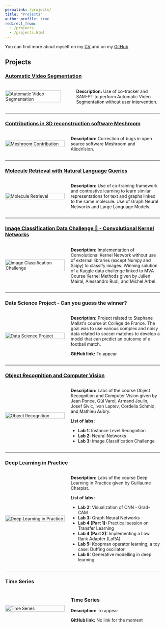 ```yaml
---
permalink: /projects/
title: "Projects"
author_profile: true
redirect_from: 
  - /projects
  - /projects.html
---
```


You can find more about myself on my [CV](https://elyasbny.github.io/files/CV_EB.pdf) and on my [GitHub](https://github.com/elyasbny).

## Projects

### [Automatic Video Segmentation](https://github.com/elyasbny/sam-pt)
<div style="display: flex; align-items: center;">
  <div style="flex: 40%;">
    <img src="https://elyasbenyamina.com/images/AutomaticVideoSegmentation.gif" alt="Automatic Video Segmentation" style="width: 100%; max-width: 500px;">
  </div>
  <div style="flex: 60%; padding-left: 50px;">
    <p><strong>Description:</strong> Use of co-tracker and SAM-PT to perform Automatic Video Segmentation without user intervention.</p>
  </div>
</div>

---

### [Contributions in 3D reconstruction software Meshroom](https://github.com/alicevision/Meshroom)
<div style="display: flex; align-items: center;">
  <div style="flex: 40%;">
    <img src="https://elyasbenyamina.com/images/meshroom.png" alt="Meshroom Contribution" style="width: 100%; max-width: 500px;">
  </div>
  <div style="flex: 60%; padding-left: 20px;">
    <p><strong>Description:</strong> Correction of bugs in open source software Meshroom and AliceVision.</p>
  </div>
</div>

---

### [Molecule Retrieval with Natural Language Queries](https://github.com/elyasbny/gnn_moleculeretrieval_nlp/tree/main)
<div style="display: flex; align-items: center;">
  <div style="flex: 40%;">
    <img src="path_to_image_for_project3.png" alt="Molecule Retrieval" style="width: 100%; max-width: 500px;">
  </div>
  <div style="flex: 60%; padding-left: 20px;">
    <p><strong>Description:</strong> Use of co-training framework and contrastive learning to learn similar representations for text and graphs linked to the same molecule. Use of Graph Neural Networks and Large Language Models.</p>
  </div>
</div>

---

### [Image Classification Data Challenge 🥇 - Convolutional Kernel Networks](https://github.com/elyasbny/CKN_from_Scratch)
<div style="display: flex; align-items: center;">
  <div style="flex: 40%;">
    <img src="path_to_image_for_project4.png" alt="Image Classification Challenge" style="width: 100%; max-width: 500px;">
  </div>
  <div style="flex: 60%; padding-left: 20px;">
    <p><strong>Description:</strong> Implementation of Convolutional Kernel Network without use of external libraries (except Numpy and Scipy) to classify images. Winning solution of a Kaggle data challenge linked to MVA Course Kernel Methods given by Julien Mairal, Alessandro Rudi, and Michel Arbel.</p>
  </div>
</div>

---

### Data Science Project - Can you guess the winner?
<div style="display: flex; align-items: center;">
  <div style="flex: 40%;">
    <img src="path_to_image_for_project5.png" alt="Data Science Project" style="width: 100%; max-width: 500px;">
  </div>
  <div style="flex: 60%; padding-left: 20px;">
    <p><strong>Description:</strong> Project related to Stephane Mallat's course at Collège de France. The goal was to use various complex and noisy data related to soccer matches to develop a model that can predict an outcome of a football match.</p>
    <p><strong>GitHub link:</strong> To appear</p>
  </div>
</div>

---

### [Object Recognition and Computer Vision](https://github.com/elyasbny/mva_computervision)
<div style="display: flex; align-items: center;">
  <div style="flex: 40%;">
    <img src="path_to_image_for_project6.png" alt="Object Recognition" style="width: 100%; max-width: 500px;">
  </div>
  <div style="flex: 60%; padding-left: 20px;">
    <p><strong>Description:</strong> Labs of the course Object Recognition and Computer Vision given by Jean Ponce, Gül Varol, Armand Joulin, Josef Sivic, Ivan Laptev, Cordelia Schmid, and Mathieu Aubry.</p>
    <p><strong>List of labs:</strong></p>
    <ul>
      <li><strong>Lab 1:</strong> Instance Level Recognition</li>
      <li><strong>Lab 2:</strong> Neural Networks</li>
      <li><strong>Lab 3:</strong> Image Classification Challenge</li>
    </ul>
  </div>
</div>

---

### [Deep Learning in Practice](https://github.com/elyasbny/mva_deeplearning)
<div style="display: flex; align-items: center;">
  <div style="flex: 40%;">
    <img src="path_to_image_for_project7.png" alt="Deep Learning in Practice" style="width: 100%; max-width: 500px;">
  </div>
  <div style="flex: 60%; padding-left: 20px;">
    <p><strong>Description:</strong> Labs of the course Deep Learning in Practice given by Guillaume Charpiat.</p>
    <p><strong>List of labs:</strong></p>
    <ul>
      <li><strong>Lab 2:</strong> Visualization of CNN - Grad-CAM</li>
      <li><strong>Lab 3:</strong> Graph Neural Networks</li>
      <li><strong>Lab 4 (Part 1):</strong> Practical session on Transfer Learning</li>
      <li><strong>Lab 4 (Part 2):</strong> Implementing a Low Rank Adapter (LoRA)</li>
      <li><strong>Lab 5:</strong> Koopman operator learning, a toy case: Duffing oscillator</li>
      <li><strong>Lab 6:</strong> Generative modelling in deep learning</li>
    </ul>
  </div>
</div>

---

### Time Series
<div style="display: flex; align-items: center;">
  <div style="flex: 40%;">
    <img src="path_to_image_for_project8.png" alt="Time Series" style="width: 100%; max-width: 500px;">
  </div>
  <div style="flex: 60%; padding-left: 20px;">
    <h3>Time Series</h3>
    <p><strong>Description:</strong> To appear</p>
    <p><strong>GitHub link:</strong> No link for the moment</p>
  </div>
</div>
